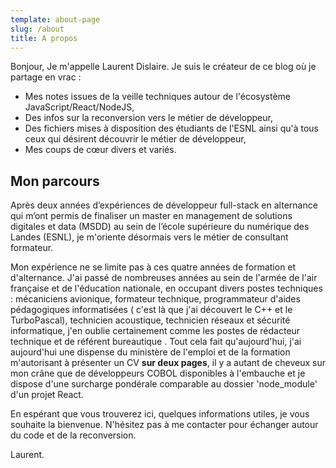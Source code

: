 ```yaml
---
template: about-page
slug: /about
title: A propos
---
```


Bonjour, 
Je m'appelle Laurent Dislaire.  Je suis le créateur de ce blog où je partage en vrac : 

- Mes notes issues de la veille techniques autour de l'écosystème JavaScript/React/NodeJS,
- Des infos sur la reconversion vers le métier de développeur,
- Des fichiers mises à disposition des étudiants de l'ESNL ainsi qu'à tous ceux qui désirent découvrir le métier de développeur,
- Mes coups de cœur divers et variés.

## Mon parcours

Après deux années d’expériences de développeur full-stack en alternance qui m’ont permis de finaliser un master en management de solutions digitales et data (MSDD) au sein de l’école supérieure du numérique des Landes (ESNL), je m'oriente désormais vers le métier de consultant formateur.

Mon expérience ne se limite pas à ces quatre années de formation et d'alternance. J'ai passé de nombreuses années au sein de l'armée de l'air française et de l'éducation nationale, en occupant divers postes techniques : mécaniciens avionique, formateur technique, programmateur d'aides pédagogiques informatisées ( c'est là que j'ai découvert le C++ et le TurboPascal), technicien acoustique, technicien réseaux et sécurité informatique, j'en oublie certainement comme les postes de rédacteur technique et de référent bureautique . 
Tout cela fait qu'aujourd'hui, j'ai aujourd'hui une dispense du ministère de l'emploi et de la formation m'autorisant à présenter un CV **sur deux pages**, il y a autant de cheveux sur mon crâne que de développeurs COBOL disponibles à l'embauche et je dispose d'une surcharge pondérale comparable au dossier 'node_module' d'un projet React.



En espérant que vous trouverez ici, quelques informations utiles, je vous souhaite la bienvenue. N'hésitez pas à me contacter pour échanger autour du code et de la reconversion.


Laurent.

